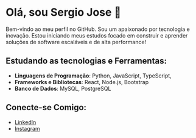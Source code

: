 # Olá, sou Sergio Jose 👋

Bem-vindo ao meu perfil no GitHub.
Sou um apaixonado por tecnologia e inovação.
Estou iniciando meus estudos focado em construir e aprender soluções de software escaláveis e de alta performance!

## Estudando as tecnologias e Ferramentas:

- **Linguagens de Programação**: Python, JavaScript, TypeScript, 
- **Frameworks e Bibliotecas**: React, Node.js, Bootstrap
- **Banco de Dados**: MySQL, PostgreSQL

## Conecte-se Comigo:

- [LinkedIn](https://www.linkedin.com/in/sergio-jose/)
- [Instagram](https://www.instagram.com/sergiojose_11/)
